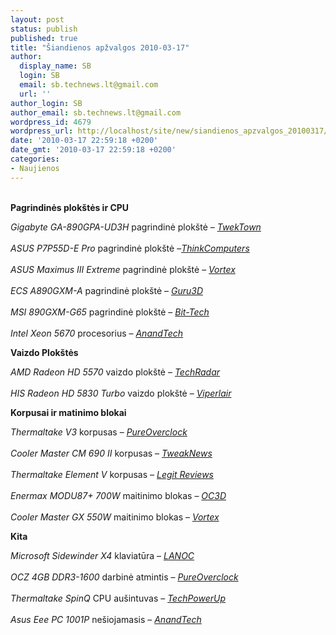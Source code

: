 ```yaml
---
layout: post
status: publish
published: true
title: "Šiandienos apžvalgos 2010-03-17"
author:
  display_name: SB
  login: SB
  email: sb.technews.lt@gmail.com
  url: ''
author_login: SB
author_email: sb.technews.lt@gmail.com
wordpress_id: 4679
wordpress_url: http://localhost/site/new/siandienos_apzvalgos_20100317/
date: '2010-03-17 22:59:18 +0200'
date_gmt: '2010-03-17 22:59:18 +0200'
categories:
- Naujienos
---
```

<p>
<br /><b>Pagrindinės plokštės ir CPU</b></p>
<p><i>Gigabyte GA-890GPA-UD3H</i> pagrindinė plokštė – <i><a class="ns" href="http://www.tweaktown.com/reviews/3187/gigabyte_ga_890gpa_ud3h_amd_890gx_motherboard/index.html">TwekTown</a></i><br />
<br /><i>ASUS P7P55D-E Pro</i> pagrindinė plokštė –<i><a class="ns" href="http://www.thinkcomputers.org/asus-p7p55d-e-pro-intel-p55-lga-1156-motherboard-review/">ThinkComputers</a></i><br />
<br /><i>ASUS Maximus III Extreme</i> pagrindinė plokštė – <i><a class="ns" href="http://www.vortez.co.uk/review.php?id=145">Vortex</a></i><br />
<br /><i>ECS A890GXM-A</i> pagrindinė plokštė – <i><a class="ns" href="http://www.guru3d.com/article/ecs-a890gxma-review/">Guru3D</a></i><br />
<br /><i>MSI 890GXM-G65</i> pagrindinė plokštė – <i><a class="ns" href="http://www.bit-tech.net/hardware/motherboards/2010/03/17/msi-890gxm-g65-micro-atx-motherboard-review/1">Bit-Tech</a></i><br />
<br /><i>Intel Xeon 5670</i> procesorius – <i><a class="ns" href="http://it.anandtech.com/IT/showdoc.aspx?i=3769">AnandTech</a></i></p>
<p><b>Vaizdo Plokštės</b></p>
<p><i>AMD Radeon HD 5570</i> vaizdo plokštė – <i><a class="ns" href="http://www.techradar.com/reviews/pc-mac/pc-components/graphics-cards/ati-radeon-hd-5570-676848/review">TechRadar</a></i><br />
<br /><i>HIS Radeon HD 5830 Turbo</i> vaizdo plokštė – <i><a class="ns" href="http://www.viperlair.com/reviews/his-5830-turbo.html">Viperlair</a></i></p>
<p><b>Korpusai ir matinimo blokai</b></p>
<p><i>Thermaltake V3</i> korpusas – <i><a class="ns" href="http://www.pureoverclock.com/article935.html">PureOverclock</a></i><br />
<br /><i>Cooler Master CM 690 II</i> korpusas – <i><a class="ns" href="http://www.tweaknews.net/reviews/cooler_master_cm_690_II_advanced_case_review/">TweakNews</a></i><br />
<br /><i>Thermaltake Element V</i> korpusas – <i><a class="ns" href="http://www.legitreviews.com/article/1241/1/">Legit Reviews</a></i><br />
<br /><i>Enermax MODU87+ 700W</i> maitinimo blokas – <i><a class="ns" href="http://www.overclock3d.net/reviews/power_supply/enermax_modu87_700w_psu_review/1">OC3D</a></i><br />
<br /><i>Cooler Master GX 550W</i> maitinimo blokas – <i><a class="ns" href="http://www.vortez.co.uk/review.php?id=144">Vortex</a></i></p>
<p><b>Kita</b></p>
<p><i>Microsoft Sidewinder X4</i> klaviatūra – <i><a class="ns" href="http://lanoc.org/review/hardware/input-devices/2771-microsoft-sidewinder-x4">LANOC</a></i><br />
<br /><i>OCZ 4GB DDR3-1600</i> darbinė atmintis – <i><a class="ns" href="http://www.pureoverclock.com/article934.html">PureOverclock</a></i><br />
<br /><i>Thermaltake SpinQ</i> CPU aušintuvas – <i><a class="ns" href="http://www.techpowerup.com/reviews/Thermaltake/SpinQ/">TechPowerUp</a></i><br />
<br /><i>Asus Eee PC 1001P</i> nešiojamasis – <i><a class="ns" href="http://www.anandtech.com/mobile/showdoc.aspx?i=3770">AnandTech</a></i><br /></p>
